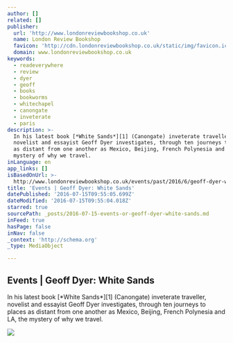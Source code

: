 ```yaml
---
author: []
related: []
publisher:
  url: 'http://www.londonreviewbookshop.co.uk'
  name: London Review Bookshop
  favicon: 'http://cdn.londonreviewbookshop.co.uk/static/img/favicon.ico?v=67-67-'
  domain: www.londonreviewbookshop.co.uk
keywords:
  - readeverywhere
  - review
  - dyer
  - geoff
  - books
  - bookworms
  - whitechapel
  - canongate
  - inveterate
  - paris
description: >-
  In his latest book [*White Sands*][1] (Canongate) inveterate traveller,
  novelist and essayist Geoff Dyer investigates, through ten journeys to places
  as distant from one another as Mexico, Beijing, French Polynesia and LA, the
  mystery of why we travel.
inLanguage: en
app_links: []
isBasedOnUrl: >-
  http://www.londonreviewbookshop.co.uk/events/past/2016/6/geoff-dyer-white-sands
title: 'Events | Geoff Dyer: White Sands'
datePublished: '2016-07-15T09:55:05.699Z'
dateModified: '2016-07-15T09:55:04.018Z'
starred: true
sourcePath: _posts/2016-07-15-events-or-geoff-dyer-white-sands.md
inFeed: true
hasPage: false
inNav: false
_context: 'http://schema.org'
_type: MediaObject

---
```

<article style=""><h1>Events | Geoff Dyer: White Sands</h1><p>In his latest book [*White Sands*][1] (Canongate) inveterate traveller, novelist and essayist Geoff Dyer investigates, through ten journeys to places as distant from one another as Mexico, Beijing, French Polynesia and LA, the mystery of why we travel.</p><img src="http://cdn.londonreviewbookshop.co.uk/media/original/573eed6101875/300x200.jpg" /></article>